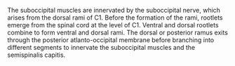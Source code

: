 The suboccipital muscles are innervated by the suboccipital nerve, which arises from the dorsal rami of C1. Before the formation of the rami, rootlets emerge from the spinal cord at the level of C1. Ventral and dorsal rootlets combine to form ventral and dorsal rami. The dorsal or posterior ramus exits through the posterior atlanto-occipital membrane before branching into different segments to innervate the suboccipital muscles and the semispinalis capitis.